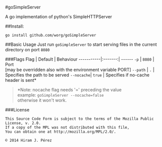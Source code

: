 #goSimpleServer

A go implementation of python's SimpleHTTPServer

##Install:

`go install github.com/worg/goSimpleServer`

##Basic Usage
Just run `goSimpleServer` to start serving files in the current directory on port `8080`

###Flags
Flag       | Default |  Behaviour
-----------|:-------:| ------
`-p`       | `8080`  | Port<br>[may be overridden also with the environment variable PORT]
`--path`   | `.`     | Specifies the path to be served
`--nocache`| `true`  | Specifies if no-cache header is sent*
>*Note: nocache flag needs '=' preceding the value  
>example: `goSimpleServer --nocache=false`   
>otherwise it won't work.

###License
```
This Source Code Form is subject to the terms of the Mozilla Public License, v. 2.0.
If a copy of the MPL was not distributed with this file,
You can obtain one at http://mozilla.org/MPL/2.0/.

© 2014 Hiram J. Pérez
```